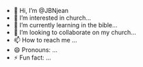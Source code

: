 - 👋 Hi, I’m @JBNjean
- 👀 I’m interested in church...
- 🌱 I’m currently learning in the bible...
- 💞️ I’m looking to collaborate on my church...
- 📫 How to reach me ...
- 😄 Pronouns: ...
- ⚡ Fun fact: ...

<!---
JBNjean/JBNjean is a ✨ special ✨ repository because its `README.md` (this file) appears on your GitHub profile.
You can click the Preview link to take a look at your changes.
--->
